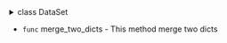<details><summary> class DataSet </summary>
* `func` __init__ - This is an init method  
* `func` __str__ - 
* `func` __iter__ - This method allows you to iterate over a data set in a loop. I.e. makes it iterative
* `func` __reversed__ - This method return a reversed copy of self-class
* `func` __instancecheck__ - This method checks is instance type is DataSet
* `func` __len__ - This method returns count rows in this dataset
* `property ` name - This property returns the dataset name of the current DataSet
* `property ` status - 
* `property `  is_loaded - This property returns the current state of this DataSet
* `property ` delimiter - This property returns a delimiter character
* `property ` encoding - This property returns the encoding of the current dataset file
* `property ` columns_name - This property return column names of dataset pd.DataFrame
* `property ` columns_count - This method return count of column names of dataset pd.DataFrame
* `property ` supported_formats - This property returns a list of supported files
* `func` head - This method prints the first n rows
* `func` tail - This method prints the last n rows
* `func` set_name - This method sets the project_name of the DataSet
* `func` set_saving_path - This method removes the column from the dataset
* `func` set_delimiter - This method sets the delimiter character
* `func` set_encoding - This method sets the encoding for the future export of the dataset
* `func` set_to_field - This method gets the value from the dataset cell
* `func` get_from_field - This method gets the value from the dataset cell
* `func` add_row - This method adds a new row to the dataset
* `func` get_row - This method returns a row of the dataset in dictionary format, where the keys are the column names and the values are the values in the columns
* `func` delete_row - This method delete row from dataset
* `func` Column - This method summarizes the values from the columns of the dataset and returns them as a list of tuples
* `func` add_column - This method adds the column to the dataset on the right
* `func` get_column - This method summarizes the values from the columns of the dataset and returns them as a list of tuples
* `func` rename_column - This method renames the column in the dataset
* `func` delete_column - This method removes the column from the dataset
* `func` set_columns_types - This method converts column types
* `func` set_column_type - This method converts column type
* `func` get_column_stat - This method returns statistical analytics for a given column
* `func` reverse - This method expands the order of rows in the dataset
* `func` fillna - This method automatically fills in "null" values: for "int" -> 0, for "float" -> 0.0, for "str" -> "-".
* `func` equals -
* `func` diff - 
* `func` split - This method automatically divides the DataSet into a list of DataSets with a maximum of "count" rows in each
* `func` sort_by_column - This method sorts the dataset by column "column_name"
* `func` get_correlations - This method calculate correlations between columns
* `func` get_DataFrame - This method return dataset as pd.DataFrame
* `func` join_DataFrame - This method attaches a new dataset to the current one (at right)
* `func` concat_DataFrame - This method attaches a new dataset to the current one (at bottom)
* `func` concat_DataSet - This method attaches a new dataset to the current one (at bottom)
* `func` update_dataset_info - This method updates, the analitic-statistics data about already precalculated columns
* `func` create_empty_dataset - This method creates an empty dataset
* `func` create_dataset_from_list - This method creates a dataset from list of columns values
* `func` load_DataFrame - This method loads the dataset into the DataSet class
* `func` load_csv_dataset - This method loads the dataset into the DataSet class
* `func` load_excel_dataset - This method loads the dataset into the DataSet class
* `func` load_dataset_project - This method loads the dataset into the DataSet class
* `func` export - This method exports the dataset as DataSet Project
* `func` to_csv - This method saves pd.DataFrame to .csv file
* `func` to_excel - This method saves pd.DataFrame to excel file
* `func` __get_column_type - This method learns the column type
* `func` __read_dataset_info_from_json - This method reads config and statistics info from .json file
* `func` __update_dataset_base_info - This method updates the basic information about the dataset
* `static` __dif_lists_index - 
* `static` __read_from_csv - 
* `static` __read_from_xlsx - 
* `static` get_excel_sheet_names -
</details>

* `func` merge_two_dicts - This method merge two dicts
